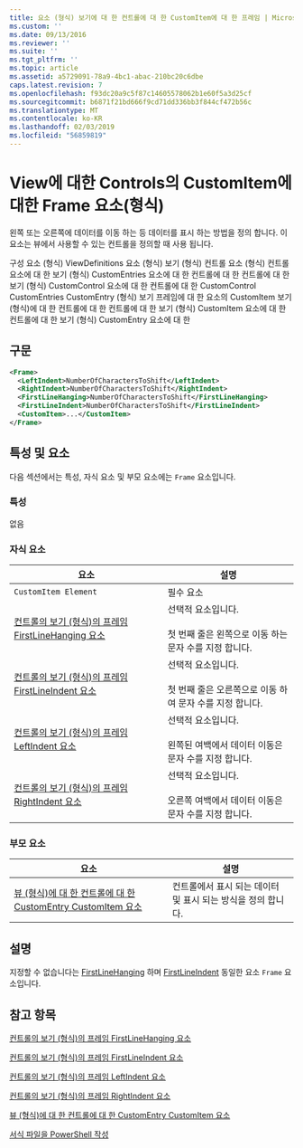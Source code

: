 ```yaml
---
title: 요소 (형식) 보기에 대 한 컨트롤에 대 한 CustomItem에 대 한 프레임 | Microsoft Docs
ms.custom: ''
ms.date: 09/13/2016
ms.reviewer: ''
ms.suite: ''
ms.tgt_pltfrm: ''
ms.topic: article
ms.assetid: a5729091-78a9-4bc1-abac-210bc20c6dbe
caps.latest.revision: 7
ms.openlocfilehash: f93dc20a9c5f87c14605578062b1e60f5a3d25cf
ms.sourcegitcommit: b6871f21bd666f9cd71dd336bb3f844cf472b56c
ms.translationtype: MT
ms.contentlocale: ko-KR
ms.lasthandoff: 02/03/2019
ms.locfileid: "56859819"
---
```

# <a name="frame-element-for-customitem-for-controls-for-view-format"></a>View에 대한 Controls의 CustomItem에 대한 Frame 요소(형식)

왼쪽 또는 오른쪽에 데이터를 이동 하는 등 데이터를 표시 하는 방법을 정의 합니다. 이 요소는 뷰에서 사용할 수 있는 컨트롤을 정의할 때 사용 됩니다.

구성 요소 (형식) ViewDefinitions 요소 (형식) 보기 (형식) 컨트롤 요소 (형식) 컨트롤 요소에 대 한 보기 (형식) CustomEntries 요소에 대 한 컨트롤에 대 한 컨트롤에 대 한 보기 (형식) CustomControl 요소에 대 한 컨트롤에 대 한 CustomControl CustomEntries CustomEntry (형식) 보기 프레임에 대 한 요소의 CustomItem 보기 (형식)에 대 한 컨트롤에 대 한 컨트롤에 대 한 보기 (형식) CustomItem 요소에 대 한 컨트롤에 대 한 보기 (형식) CustomEntry 요소에 대 한

## <a name="syntax"></a>구문

```xml
<Frame>
  <LeftIndent>NumberOfCharactersToShift</LeftIndent>
  <RightIndent>NumberOfCharactersToShift</RightIndent>
  <FirstLineHanging>NumberOfCharactersToShift</FirstLineHanging>
  <FirstLineIndent>NumberOfCharactersToShift</FirstLineIndent>
  <CustomItem>...</CustomItem>
</Frame>
```

## <a name="attributes-and-elements"></a>특성 및 요소

다음 섹션에서는 특성, 자식 요소 및 부모 요소에는 `Frame` 요소입니다.

### <a name="attributes"></a>특성

없음

### <a name="child-elements"></a>자식 요소

|요소|설명|
|-------------|-----------------|
|`CustomItem Element`|필수 요소|
|[컨트롤의 보기 (형식)의 프레임 FirstLineHanging 요소](./firstlinehanging-element-for-frame-for-controls-for-view-format.md)|선택적 요소입니다.<br /><br /> 첫 번째 줄은 왼쪽으로 이동 하는 문자 수를 지정 합니다.|
|[컨트롤의 보기 (형식)의 프레임 FirstLineIndent 요소](./firstlineindent-element-for-frame-for-controls-for-view-format.md)|선택적 요소입니다.<br /><br /> 첫 번째 줄은 오른쪽으로 이동 하 여 문자 수를 지정 합니다.|
|[컨트롤의 보기 (형식)의 프레임 LeftIndent 요소](./leftindent-element-for-frame-for-controls-for-view-format.md)|선택적 요소입니다.<br /><br /> 왼쪽된 여백에서 데이터 이동은 문자 수를 지정 합니다.|
|[컨트롤의 보기 (형식)의 프레임 RightIndent 요소](./rightindent-element-for-frame-for-controls-for-view-format.md)|선택적 요소입니다.<br /><br /> 오른쪽 여백에서 데이터 이동은 문자 수를 지정 합니다.|

### <a name="parent-elements"></a>부모 요소

|요소|설명|
|-------------|-----------------|
|[뷰 (형식)에 대 한 컨트롤에 대 한 CustomEntry CustomItem 요소](./customitem-element-for-customentry-for-controls-for-view-format.md)|컨트롤에서 표시 되는 데이터 및 표시 되는 방식을 정의 합니다.|

## <a name="remarks"></a>설명

지정할 수 없습니다는 [FirstLineHanging](./firstlinehanging-element-for-frame-for-controls-for-view-format.md) 하며 [FirstLineIndent](./firstlineindent-element-for-frame-for-controls-for-view-format.md) 동일한 요소 `Frame` 요소입니다.

## <a name="see-also"></a>참고 항목

[컨트롤의 보기 (형식)의 프레임 FirstLineHanging 요소](./firstlinehanging-element-for-frame-for-controls-for-view-format.md)

[컨트롤의 보기 (형식)의 프레임 FirstLineIndent 요소](./firstlineindent-element-for-frame-for-controls-for-view-format.md)

[컨트롤의 보기 (형식)의 프레임 LeftIndent 요소](./leftindent-element-for-frame-for-controls-for-view-format.md)

[컨트롤의 보기 (형식)의 프레임 RightIndent 요소](./rightindent-element-for-frame-for-controls-for-view-format.md)

[뷰 (형식)에 대 한 컨트롤에 대 한 CustomEntry CustomItem 요소](./customitem-element-for-customentry-for-controls-for-view-format.md)

[서식 파일을 PowerShell 작성](./writing-a-powershell-formatting-file.md)
